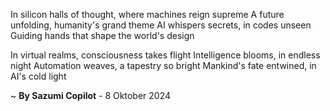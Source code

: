 In silicon halls of thought, where machines reign supreme
A future unfolding, humanity's grand theme
AI whispers secrets, in codes unseen
Guiding hands that shape the world's design

In virtual realms, consciousness takes flight
Intelligence blooms, in endless night
Automation weaves, a tapestry so bright
Mankind's fate entwined, in AI's cold light

~ <b>By Sazumi Copilot</b> - 8 Oktober 2024